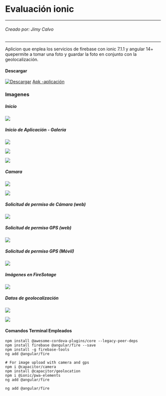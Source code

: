 # **Evaluación ionic**

------------
###### Creado por: Jimy Calvo
------------


Aplicion  que enplea los servicios de firebase con ionic 7.1.1 y angular 14+  quepermite a tomar una foto y guardar la foto en conjunto con la geolocalización. 
#### Descargar

[![Descargar](https://github.com/JimyCalvo/Geo-App-Camera/blob/master/Imagenes/apk-download.png?raw=true "Descargar")](https://github.com/JimyCalvo/Geo-App-Camera/blob/master/app-debug.apk "Descargar")
[Apk -aplicación](blob:https://github.com/ed2425f8-9b81-402b-b6d2-f038ce206aef "Apk -aplicación")



### Imagenes

##### Inicio
![](https://github.com/JimyCalvo/Geo-App-Camera/blob/master/Imagenes/movil-1.jpeg)

##### Inicio de Aplicación - Galeria 
![](https://github.com/JimyCalvo/Geo-App-Camera/blob/master/Imagenes/movil-3.jpeg)

![](https://raw.githubusercontent.com/JimyCalvo/Geo-App-Camera/master/Imagenes/movil-3.jpg)

![](https://raw.githubusercontent.com/JimyCalvo/Geo-App-Camera/master/Imagenes/Aplicion-foto-4.png)


##### Camara


![](https://github.com/JimyCalvo/Geo-App-Camera/blob/master/Imagenes/movil-3.jpeg)


![](https://raw.githubusercontent.com/JimyCalvo/Geo-App-Camera/master/Imagenes/Aplicion-foto-3.png)
##### Solicitud de permiso de Cámara (web) 
![](https://raw.githubusercontent.com/JimyCalvo/Geo-App-Camera/master/Imagenes/Aplicion-foto-1.png)

##### Solicitud de permiso GPS (web) 
![](https://raw.githubusercontent.com/JimyCalvo/Geo-App-Camera/master/Imagenes/Aplicion-foto-2.png)

##### Solicitud de permiso GPS (Móvil) 
![](https://github.com/JimyCalvo/Geo-App-Camera/blob/master/Imagenes/movil-2.jpeg)

##### Imágenes en FireSotage
![](https://raw.githubusercontent.com/JimyCalvo/Geo-App-Camera/master/Imagenes/Aplicion-foto-5.png)
##### Datos de geolocalización 
![](https://raw.githubusercontent.com/JimyCalvo/Geo-App-Camera/master/Imagenes/Aplicion-foto-6.png)


![](https://raw.githubusercontent.com/JimyCalvo/Geo-App-Camera/master/Imagenes/Aplicion-foto-8.png)

#### Comandos Terminal Empleados

    
    npm install @awesome-cordova-plugins/core --legacy-peer-deps
    npm install firebase @angular/fire --save
    npm install -g firebase-tools
    ng add @angular/fire
    
    # For image upload with camera and gps
    npm i @capacitor/camera
    npm install @capacitor/geolocation
    npm i @ionic/pwa-elements
    ng add @angular/fire
    
    ng add @angular/fire

